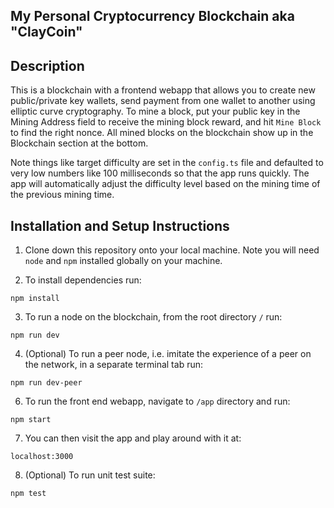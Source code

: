 ## My Personal Cryptocurrency Blockchain aka "ClayCoin"

## Description

This is a blockchain with a frontend webapp that allows you to create new public/private key wallets, send payment from one wallet to another using elliptic curve cryptography. To mine a block, put your public key in the Mining Address field to receive the mining block reward, and hit `Mine Block` to find the right nonce. All mined blocks on the blockchain show up in the Blockchain section at the bottom. 

Note things like target difficulty are set in the `config.ts` file and defaulted to very low numbers like 100 milliseconds so that the app runs quickly. The app will automatically adjust the difficulty level based on the mining time of the previous mining time.

## Installation and Setup Instructions

1. Clone down this repository onto your local machine. Note you will need `node` and `npm` installed globally on your machine.  

2. To install dependencies run:

`npm install`

3. To run a node on the blockchain, from the root directory `/` run:

`npm run dev`

4. (Optional) To run a peer node, i.e. imitate the experience of a peer on the network, in a separate terminal tab run:

`npm run dev-peer`

6. To run the front end webapp, navigate to `/app` directory and run:

`npm start`

7. You can then visit the app and play around with it at:

`localhost:3000`

8. (Optional) To run unit test suite:  

`npm test`